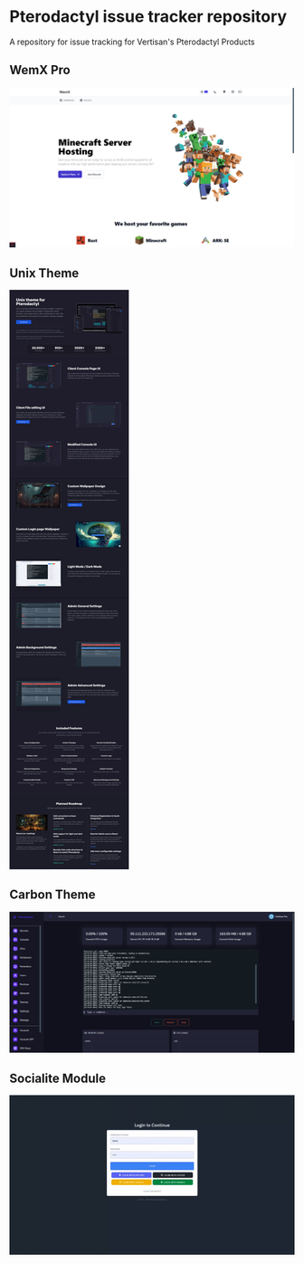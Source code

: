 # Pterodactyl issue tracker repository
A repository for issue tracking for Vertisan's Pterodactyl Products

## WemX Pro
[![WemX Pro](/images/wemx.png)](https://wemx.net)

## Unix Theme
[![Unix Theme](/images/unix.png)](https://pterodactylmarket.com/resource/221)

## Carbon Theme
[![Carbon Theme](/images/carbon.png)](https://pterodactylmarket.com/resource/303)

## Socialite Module
[![Socialite Module](/images/socialite.gif)](https://pterodactylmarket.com/resource/559)